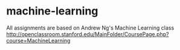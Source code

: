 # machine-learning
All assignments are based on Andrew Ng's Machine Learning class
http://openclassroom.stanford.edu/MainFolder/CoursePage.php?course=MachineLearning
